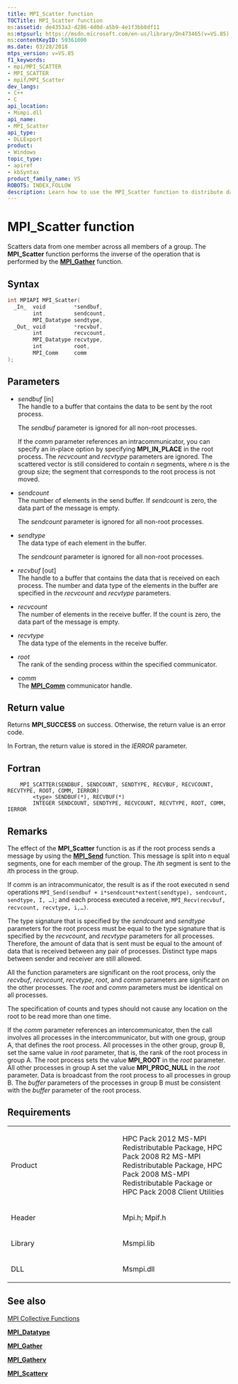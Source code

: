 ```yaml
---
title: MPI_Scatter function
TOCTitle: MPI_Scatter function
ms:assetid: de4353a3-d286-4d0d-a5b9-4e1f3bb8df11
ms:mtpsurl: https://msdn.microsoft.com/en-us/library/Dn473465(v=VS.85)
ms:contentKeyID: 59361000
ms.date: 03/28/2018
mtps_version: v=VS.85
f1_keywords:
- mpi/MPI_SCATTER
- MPI_SCATTER
- mpif/MPI_Scatter
dev_langs:
- C++
- C
api_location:
- Msmpi.dll
api_name:
- MPI_Scatter
api_type:
- DLLExport
product:
- Windows
topic_type:
- apiref
- kbSyntax
product_family_name: VS
ROBOTS: INDEX,FOLLOW
description: Learn how to use the MPI_Scatter function to distribute data across all members of a group with Microsoft's comprehensive guide.
---
```


# MPI\_Scatter function

Scatters data from one member across all members of a group. The **MPI\_Scatter** function performs the inverse of the operation that is performed by the [**MPI\_Gather**](mpi-gather-function.md) function.

## Syntax

``` c++
int MPIAPI MPI_Scatter(
  _In_  void         *sendbuf,
        int          sendcount,
        MPI_Datatype sendtype,
  _Out_ void         *recvbuf,
        int          recvcount,
        MPI_Datatype recvtype,
        int          root,
        MPI_Comm     comm
);
```

## Parameters

  - *sendbuf* \[in\]  
    The handle to a buffer that contains the data to be sent by the root process.
    
    The *sendbuf* parameter is ignored for all non-root processes.
    
    If the *comm* parameter references an intracommunicator, you can specify an in-place option by specifying **MPI\_IN\_PLACE** in the root process. The *recvcount* and *recvtype* parameters are ignored. The scattered vector is still considered to contain *n* segments, where *n* is the group size; the segment that corresponds to the root process is not moved.

  - *sendcount*  
    The number of elements in the send buffer. If *sendcount* is zero, the data part of the message is empty.
    
    The *sendcount* parameter is ignored for all non-root processes.

  - *sendtype*  
    The data type of each element in the buffer.
    
    The *sendcount* parameter is ignored for all non-root processes.

  - *recvbuf* \[out\]  
    The handle to a buffer that contains the data that is received on each process. The number and data type of the elements in the buffer are specified in the *recvcount* and *recvtype* parameters.

  - *recvcount*  
    The number of elements in the receive buffer. If the count is zero, the data part of the message is empty.

  - *recvtype*  
    The data type of the elements in the receive buffer.

  - *root*  
    The rank of the sending process within the specified communicator.

  - *comm*  
    The [**MPI\_Comm**](mpi-comm-enumeration.md) communicator handle.

## Return value

Returns **MPI\_SUCCESS** on success. Otherwise, the return value is an error code.

In Fortran, the return value is stored in the *IERROR* parameter.

## Fortran

``` FORTRAN
    MPI_SCATTER(SENDBUF, SENDCOUNT, SENDTYPE, RECVBUF, RECVCOUNT, RECVTYPE, ROOT, COMM, IERROR)
        <type> SENDBUF(*), RECVBUF(*)
        INTEGER SENDCOUNT, SENDTYPE, RECVCOUNT, RECVTYPE, ROOT, COMM, IERROR
```

## Remarks

The effect of the **MPI\_Scatter** function is as if the root process sends a message by using the [**MPI\_Send**](mpi-send-function.md) function. This message is split into n equal segments, one for each member of the group. The *i*th segment is sent to the *i*th process in the group.

If comm is an intracommunicator, the result is as if the root executed n send operations `MPI_Send(sendbuf + i*sendcount*extent(sendtype), sendcount, sendtype, I, …)`; and each process executed a receive, `MPI_Recv(recvbuf, recvcount, recvtype, i,…)`.

The type signature that is specified by the *sendcount* and *sendtype* parameters for the root process must be equal to the type signature that is specified by the *recvcount*, and *recvtype* parameters for all processes. Therefore, the amount of data that is sent must be equal to the amount of data that is received between any pair of processes. Distinct type maps between sender and receiver are still allowed.

All the function parameters are significant on the root process, only the *recvbuf*, *recvcount*, *recvtype*, *root*, and *comm* parameters are significant on the other processes. The *root* and *comm* parameters must be identical on all processes.

The specification of counts and types should not cause any location on the root to be read more than one time.

If the *comm* parameter references an intercommunicator, then the call involves all processes in the intercommunicator, but with one group, group A, that defines the root process. All processes in the other group, group B, set the same value in *root* parameter, that is, the rank of the root process in group A. The root process sets the value **MPI\_ROOT** in the *root* parameter. All other processes in group A set the value **MPI\_PROC\_NULL** in the *root* parameter. Data is broadcast from the root process to all processes in group B. The *buffer* parameters of the processes in group B must be consistent with the *buffer* parameter of the root process.

## Requirements

<table>
<colgroup>
<col style="width: 50%" />
<col style="width: 50%" />
</colgroup>
<tbody>
<tr class="odd">
<td><p>Product</p></td>
<td><p>HPC Pack 2012 MS-MPI Redistributable Package, HPC Pack 2008 R2 MS-MPI Redistributable Package, HPC Pack 2008 MS-MPI Redistributable Package or HPC Pack 2008 Client Utilities</p></td>
</tr>
<tr class="even">
<td><p>Header</p></td>
<td>Mpi.h;
Mpif.h</td>
</tr>
<tr class="odd">
<td><p>Library</p></td>
<td>Msmpi.lib</td>
</tr>
<tr class="even">
<td><p>DLL</p></td>
<td>Msmpi.dll</td>
</tr>
</tbody>
</table>


## See also

[MPI Collective Functions](mpi-collective-functions.md)

[**MPI\_Datatype**](mpi-datatype-enumeration.md)

[**MPI\_Gather**](mpi-gather-function.md)

[**MPI\_Gatherv**](mpi-gatherv-function.md)

[**MPI\_Scatterv**](mpi-scatterv-function.md)

